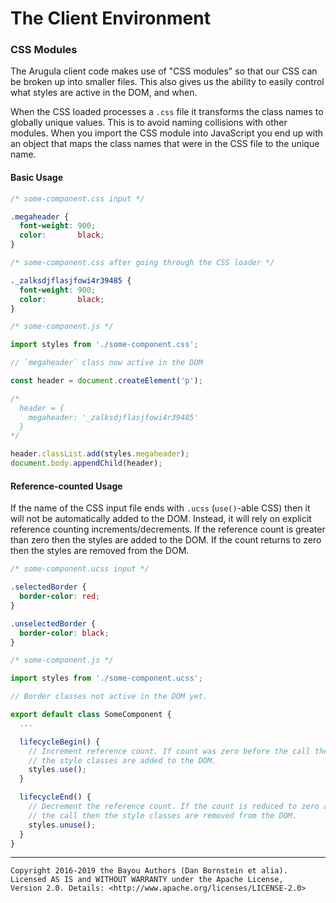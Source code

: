 The Client Environment
======================

### CSS Modules

The Arugula client code makes use of "CSS modules" so that our CSS
can be broken up into smaller files. This also gives us the ability
to easily control what styles are active in the DOM, and when.

When the CSS loaded processes a `.css` file it transforms the class
names to globally unique values. This is to avoid naming collisions
with other modules. When you import the CSS module into JavaScript
you end up with an object that maps the class names that were in the
CSS file to the unique name.

#### Basic Usage

```css
/* some-component.css input */

.megaheader {
  font-weight: 900;
  color:       black;
}
```

```css
/* some-component.css after going through the CSS loader */

._zalksdjflasjfowi4r39485 {
  font-weight: 900;
  color:       black;
}
```

```javascript
/* some-component.js */

import styles from './some-component.css';

// `megaheader` class now active in the DOM

const header = document.createElement('p');

/*
  header = {
    megaheader: '_zalksdjflasjfowi4r39485'
  }
*/

header.classList.add(styles.megaheader);
document.body.appendChild(header);
```

#### Reference-counted Usage

If the name of the CSS input file ends with `.ucss` (`use()`-able CSS) then it
will not be automatically added to the DOM. Instead, it will rely on
explicit reference counting increments/decrements. If the reference count
is greater than zero then the styles are added to the DOM. If the count
returns to zero then the styles are removed from the DOM.

```css
/* some-component.ucss input */

.selectedBorder {
  border-color: red;
}

.unselectedBorder {
  border-color: black;
}
```

```javascript
/* some-component.js */

import styles from './some-component.ucss';

// Border classes not active in the DOM yet.

export default class SomeComponent {
  ...

  lifecycleBegin() {
    // Increment reference count. If count was zero before the call then
    // the style classes are added to the DOM.
    styles.use();
  }

  lifecycleEnd() {
    // Decrement the reference count. If the count is reduced to zero after
    // the call then the style classes are removed from the DOM.
    styles.unuse();
  }
}
```

- - - - - - - - - -

```
Copyright 2016-2019 the Bayou Authors (Dan Bornstein et alia).
Licensed AS IS and WITHOUT WARRANTY under the Apache License,
Version 2.0. Details: <http://www.apache.org/licenses/LICENSE-2.0>
```
